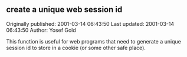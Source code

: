 ## create a unique web session id 
Originally published: 2001-03-14 06:43:50 
Last updated: 2001-03-14 06:43:50 
Author: Yosef Gold 
 
This function is useful for web programs that need to generate a unique session id to store in a cookie (or some other safe place).